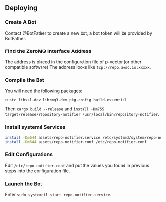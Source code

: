 Deploying
---------

### Create A Bot

Contact @BotFather to create a new bot, a bot token will be provided by BotFather.

### Find the ZeroMQ Interface Address

The address is placed in the configuration file of p-vector (or other compatible software)
The address looks like `tcp://repo.aosc.io:xxxxx`.

### Compile the Bot

You will need the following packages:

```
rustc libssl-dev libzmq3-dev pkg-config build-essential
```

Then `cargo build --release` and `install -Dm755 target/release/repository-notifier /usr/local/bin/repository-notifier`.

### Install systemd Services

```bash
install -Dm644 assets/repo-notifier.service /etc/systemd/system/repo-notifier.service
install -Dm644 assets/repo-notifier.conf /etc/repo-notifier.conf
```

### Edit Configurations

Edit `/etc/repo-notifier.conf` and put the values you found in previous steps into the configuration file.

### Launch the Bot

Enter `sudo systemctl start repo-notifier.service`.
